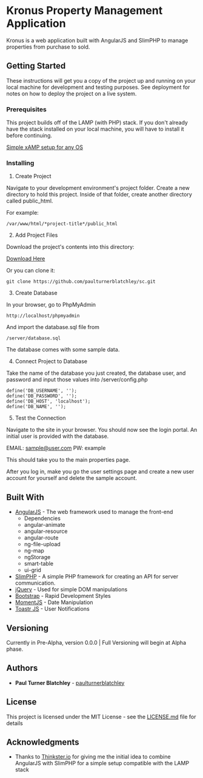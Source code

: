 # Kronus Property Management Application

Kronus is a web application built with AngularJS and SlimPHP to manage properties from purchase to sold.

## Getting Started

These instructions will get you a copy of the project up and running on your local machine for development and testing purposes. See deployment for notes on how to deploy the project on a live system.

### Prerequisites

This project builds off of the LAMP (with PHP) stack. If you don't already have the stack installed on your local machine, you will have to install it before continuing.

[Simple xAMP setup for any OS](http://www.ampps.com/download)

### Installing

1. Create Project

Navigate to your development environment's project folder. Create a new directory to hold this project. Inside of that folder, create another directory called public_html.

For example:

```
/var/www/html/*project-title*/public_html
```

2. Add Project Files

Download the project's contents into this directory:

[Download Here](https://github.com/paulturnerblatchley/sc/)

Or you can clone it:

```
git clone https://github.com/paulturnerblatchley/sc.git
```

3. Create Database

In your browser, go to PhpMyAdmin

```
http://localhost/phpmyadmin
```

And import the database.sql file from

```
/server/database.sql
```

The database comes with some sample data.

4. Connect Project to Database

Take the name of the database you just created, the database user, and password and input those values into /server/config.php

```
define('DB_USERNAME', '');
define('DB_PASSWORD', '');
define('DB_HOST', 'localhost');
define('DB_NAME', '');
```

5. Test the Connection

Navigate to the site in your browser. You should now see the login portal. An initial user is provided with the database.

EMAIL: sample@user.com
PW: example

This should take you to the main properties page.

After you log in, make you go the user settings page and create a new user account for yourself and delete the sample account. 

## Built With

* [AngularJS](https://angularjs.org/) - The web framework used to manage the front-end
    * Dependencies
     * angular-animate
     * angular-resource
     * angular-route
     * ng-file-upload
     * ng-map
     * ngStorage
     * smart-table
     * ui-grid
* [SlimPHP](https://www.slimframework.com/) - A simple PHP framework for creating an API for server communication.
* [jQuery](https://jquery.com/) - Used for simple DOM manipulations
* [Bootstrap](http://getbootstrap.com/) - Rapid Development Styles
* [MomentJS](https://momentjs.com/) - Date Manipulation
* [Toastr JS](https://github.com/CodeSeven/toastr) - User Notifications


## Versioning

Currently in Pre-Alpha, version 0.0.0 | Full Versioning will begin at Alpha phase.

## Authors

* **Paul Turner Blatchley** -  [paulturnerblatchley](https://github.com/paulturnerblatchley)

## License

This project is licensed under the MIT License - see the [LICENSE.md](LICENSE.md) file for details

## Acknowledgments

* Thanks to [Thinkster.io](https://thinkster.io/tutorials/angularjs-jwt-auth) for giving me the initial idea to combine AngularJS with SlimPHP for a simple setup compatible with the LAMP stack
